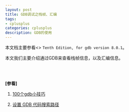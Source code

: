 ```yaml
---
layout: post
title: GDB调试之栈帧、汇编
tags:
- cplusplus
categories: cplusplus
description: GDB的使用
---
```


本文档主要参看<<Debugging with GDB>> ```Tenth Edition, for gdb version 8.0.1```。

本文我们主要介绍通过GDB来查看栈帧信息，以及汇编信息。


<!-- more -->




<br />
<br />

**[参看]**


1. [100个gdb小技巧](https://www.kancloud.cn/wizardforcel/gdb-tips-100/146771)

2. [设置 GDB 代码搜索路径](https://blog.csdn.net/caspiansea/article/details/42447203)


<br />
<br />
<br />





